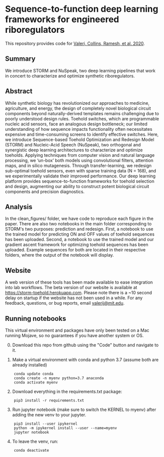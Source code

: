 # Sequence-to-function deep learning frameworks for engineered riboregulators

This repository provides code for [Valeri, Collins, Ramesh, et al. 2020](https://www.biorxiv.org/content/10.1101/870055v1). 

## Summary
We introduce STORM and NuSpeak, two deep learning pipelines that work in concert to characterize and optimize synthetic riboregulators.

## Abstract
While synthetic biology has revolutionized our approaches to medicine, agriculture, and energy, the design of completely novel biological circuit components beyond naturally-derived templates remains challenging due to poorly understood design rules. Toehold switches, which are programmable nucleic acid sensors, face an analogous design bottleneck; our limited understanding of how sequence impacts functionality often necessitates expensive and time-consuming screens to identify effective switches. Here, we introduce Sequence-based Toehold Optimization and Redesign Model (STORM) and Nucleic-Acid Speech (NuSpeak), two orthogonal and synergistic deep learning architectures to characterize and optimize toeholds. Applying techniques from computer vision and natural language processing, we ‘un-box’ both models using convolutional filters, attention maps, and in silico mutagenesis. Through transfer-learning, we redesign sub-optimal toehold sensors, even with sparse training data (N = 168), and we experimentally validate their improved performance. Our deep learning platform provides sequence-to-function frameworks for toehold selection and design, augmenting our ability to construct potent biological circuit components and precision diagnostics.

## Analysis
In the clean_figures/ folder, we have code to reproduce each figure in the paper. There are also two notebooks in the main folder corresponding to STORM's two purposes: prediction and redesign. First, a notebook to use the trained model for predicting ON and OFF values of toehold sequences has been uploaded. Second, a notebook to use the trained model and our gradient ascent framework for optimizing toehold sequences has been uploaded. Example sequences for both are located in their respective folders, where the output of the notebook will display. 

## Website
A web version of these tools has been made available to ease integration into lab workflows. The beta version of our website is available at https://storm-toehold.herokuapp.com. Please note there is a ~10 second delay on startup if the website has not been used in a while. For any feedback, questions, or bug reports, email valerij@mit.edu.

## Running notebooks
This virtual environment and packages have only been tested on a Mac running Mojave, so no guarantees if you have another system or OS.

0. Download this repo from github using the "Code" button and navigate to it.
    
1. Make a virtual environment with conda and python 3.7 (assume both are already installed)
```
    conda update conda
    conda create -n myenv python=3.7 anaconda
    conda activate myenv
```
    
2. Download everything in the requirements.txt package:
```
    pip3 install -r requirements.txt
```
    
3. Run jupyter notebook (make sure to switch the KERNEL to myenv) after adding the new venv to your jupyter.
```
    pip3 install --user ipykernel
    python -m ipykernel install --user --name=myenv
    jupyter notebook
```
    
4. To leave the venv, run:
```
    conda deactivate
```

